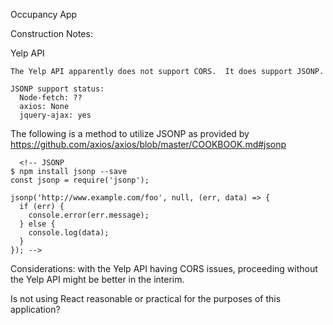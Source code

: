 Occupancy App

Construction Notes:

  Yelp API

    The Yelp API apparently does not support CORS.  It does support JSONP.
  
    JSONP support status:
      Node-fetch: ??
      axios: None
      jquery-ajax: yes
  
  The following is a method to utilize JSONP as provided by
   https://github.com/axios/axios/blob/master/COOKBOOK.md#jsonp

      <!-- JSONP
    $ npm install jsonp --save
    const jsonp = require('jsonp');

    jsonp('http://www.example.com/foo', null, (err, data) => {
      if (err) {
        console.error(err.message);
      } else {
        console.log(data);
      }
    }); -->


Considerations: 
  with the Yelp API having CORS issues, proceeding without the Yelp API might be better in the interim.

  Is not using React reasonable or practical for the purposes of this application?